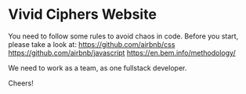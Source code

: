 # Vivid Ciphers Website

You need to follow some rules to avoid chaos in code.
Before you start, please take a look at: 
https://github.com/airbnb/css
https://github.com/airbnb/javascript
https://en.bem.info/methodology/

We need to work as a team, as one fullstack developer.

Cheers!
